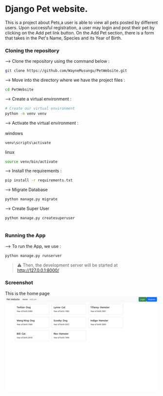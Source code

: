 # Django Pet website.

This is a project about Pets,a user is able to view all pets posted by different users. Upon successful registration, a user may login and post their pet by clicking on the Add pet link button. On the Add Pet section, there is a form that takes in the Pet's Name, Species and its Year of Birth.

### Cloning the repository

--> Clone the repository using the command below :
```bash
git clone https://github.com/WayneMusungu/PetWebsite.git

```

--> Move into the directory where we have the project files :
```bash
cd PetWebsite

```

--> Create a virtual environment :
```bash
# Create our virtual environment
python -m venv venv

```

--> Activate the virtual environment : <br><br>
windows
```bash
venv\scripts\activate

```
linux
```bash
source venv/bin/activate

```

--> Install the requirements :
```bash
pip install -r requirements.txt

```

--> Migrate Database
```bash
python manage.py migrate

```

--> Create Super User
```bash
python manage.py createsuperuser

```

#

### Running the App

--> To run the App, we use :
```bash
python manage.py runserver

```

> ⚠ Then, the development server will be started at http://127.0.0.1:8000/

### Screenshot
This is the home page
![Website](img.png)
